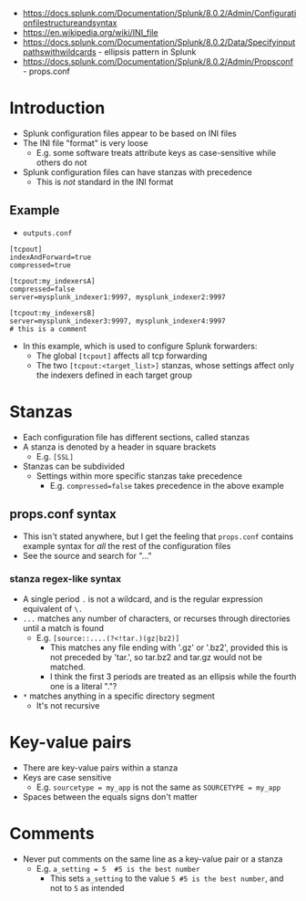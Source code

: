 - https://docs.splunk.com/Documentation/Splunk/8.0.2/Admin/Configurationfilestructureandsyntax
- https://en.wikipedia.org/wiki/INI_file
- https://docs.splunk.com/Documentation/Splunk/8.0.2/Data/Specifyinputpathswithwildcards - ellipsis pattern in Splunk
- https://docs.splunk.com/Documentation/Splunk/8.0.2/Admin/Propsconf - props.conf
# Introduction
- Splunk configuration files appear to be based on INI files
- The INI file "format" is very loose
    - E.g. some software treats attribute keys as case-sensitive while others do not
- Splunk configuration files can have stanzas with precedence
    - This is *not* standard in the INI format
## Example
- `outputs.conf`
```
[tcpout]
indexAndForward=true
compressed=true

[tcpout:my_indexersA]
compressed=false
server=mysplunk_indexer1:9997, mysplunk_indexer2:9997

[tcpout:my_indexersB]
server=mysplunk_indexer3:9997, mysplunk_indexer4:9997
# this is a comment
```
- In this example, which is used to configure Splunk forwarders:
    - The global `[tcpout]` affects all tcp forwarding
    - The two `[tcpout:<target_list>]` stanzas, whose settings affect only the indexers defined in each target group
# Stanzas
- Each configuration file has different sections, called stanzas
- A stanza is denoted by a header in square brackets
    - E.g. `[SSL]`
- Stanzas can be subdivided
    - Settings within more specific stanzas take precedence
        - E.g. `compressed=false` takes precedence in the above example
## props.conf syntax
- This isn't stated anywhere, but I get the feeling that `props.conf` contains example syntax for *all* the rest of the configuration files
- See the source and search for "..."
### stanza regex-like syntax
- A single period `.` is not a wildcard, and is the regular expression equivalent of `\.`
- `...` matches any number of characters, or recurses through directories until a match is found 
    - E.g. `[source::....(?<!tar.)(gz|bz2)]`
        - This matches any file ending with '.gz' or '.bz2', provided this is not preceded by 'tar.', so tar.bz2 and tar.gz would not be matched.
        - I think the first 3 periods are treated as an ellipsis while the fourth one is a literal "."?
- `*` matches anything in a specific directory segment
    - It's not recursive
# Key-value pairs
- There are key-value pairs within a stanza
- Keys are case sensitive 
    - E.g. `sourcetype = my_app` is not the same as `SOURCETYPE = my_app`
- Spaces between the equals signs don't matter
# Comments
- Never put comments on the same line as a key-value pair or a stanza
    - E.g. `a_setting = 5  #5 is the best number`
        - This sets `a_setting` to the value `5 #5 is the best number`, and not to `5` as intended